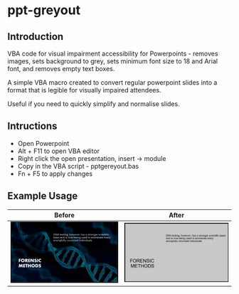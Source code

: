# ppt-greyout

## Introduction

VBA code for visual impairment accessibility for Powerpoints - removes images, sets background to grey, sets minimum font size to 18 and Arial font, and removes empty text boxes.

A simple VBA macro created to convert regular powerpoint slides into a format that is legible for visually impaired attendees.

Useful if you need to quickly simplify and normalise slides.

## Intructions

- Open Powerpoint
- Alt + F11 to open VBA editor
- Right click the open presentation, insert -> module
- Copy in the VBA script - pptgereyout.bas
- Fn + F5 to apply changes

## Example Usage

| Before | After |
|--------|-------|
| ![Before](assets/before.png) | ![After](assets/after.png) |
